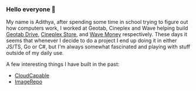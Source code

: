 ### Hello everyone 👋

My name is Adithya, after spending some time in school trying to figure out how computers work, I worked at Geotab, Cineplex and Wave helping build [Geotab Drive]([url](https://www.geotab.com/fleet-management-solutions/eld/)), [Cineplex Store]([url](https://store.cineplex.com/)), and [Wave Money]([url](https://www.waveapps.com/banking)) respectively. These days it seems that whenever I decide to do a project I end up doing it in either JS/TS, Go or C#, but I'm always somewhat fascinated and playing with stuff outside of my daily use.

A few interesting things I have built in the past:
* [CloudCapable]([url](https://github.com/adithya/cloudcapable))
* [ImageRepo]([url](https://github.com/adithya/image-repo))


<!--
**adithya/adithya** is a ✨ _special_ ✨ repository because its `README.md` (this file) appears on your GitHub profile.

Here are some ideas to get you started:

- 🔭 I’m currently working on ...
- 🌱 I’m currently learning ...
- 👯 I’m looking to collaborate on ...
- 🤔 I’m looking for help with ...
- 💬 Ask me about ...
- 📫 How to reach me: ...
- 😄 Pronouns: ...
- ⚡ Fun fact: ...
-->

